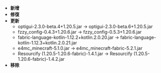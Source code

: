 - **新增**
- **修復**
- **更新**
    - optigui-2.3.0-beta.4+1.20.5.jar -> optigui-2.3.0-beta.6+1.20.5.jar
    - fzzy_config-0.4.3+1.20.6.jar -> fzzy_config-0.5.3+1.20.6.jar
    - fabric-language-kotlin-1.12.2+kotlin.2.0.20.jar -> fabric-language-kotlin-1.12.3+kotlin.2.0.21.jar
    - e4mc_minecraft-5.1.0.jar -> e4mc_minecraft-fabric-5.2.1.jar
    - Resourcify (1.20.5-1.20.6-fabric)-1.4.1.jar -> Resourcify (1.20.5-1.20.6-fabric)-1.4.2.jar
- **移除**